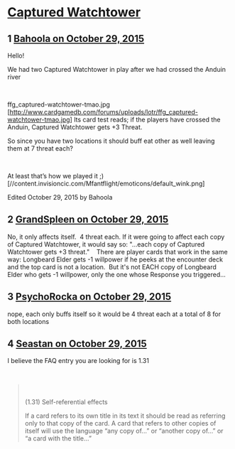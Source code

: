 # [Captured Watchtower](https://community.fantasyflightgames.com/topic/192347-captured-watchtower/)

## 1 [Bahoola on October 29, 2015](https://community.fantasyflightgames.com/topic/192347-captured-watchtower/?do=findComment&comment=1869305)

Hello!

We had two Captured Watchtower in play after we had crossed the Anduin river

 

ffg_captured-watchtower-tmao.jpg [http://www.cardgamedb.com/forums/uploads/lotr/ffg_captured-watchtower-tmao.jpg]
Its card test reads; if the players have crossed the Anduin, Captured Watchtower gets +3 Threat. 

So since you have two locations it should buff eat other as well leaving them at 7 threat each?

 

At least that’s how we played it ;) [//content.invisioncic.com/Mfantflight/emoticons/default_wink.png]

Edited October 29, 2015 by Bahoola

## 2 [GrandSpleen on October 29, 2015](https://community.fantasyflightgames.com/topic/192347-captured-watchtower/?do=findComment&comment=1869359)

No, it only affects itself.  4 threat each. If it were going to affect each copy of Captured Watchtower, it would say so: "...each copy of Captured Watchtower gets +3 threat."    There are player cards that work in the same way: Longbeard Elder gets -1 willpower if he peeks at the encounter deck and the top card is not a location.  But it's not EACH copy of Longbeard Elder who gets -1 willpower, only the one whose Response you triggered...

## 3 [PsychoRocka on October 29, 2015](https://community.fantasyflightgames.com/topic/192347-captured-watchtower/?do=findComment&comment=1869369)

nope, each only buffs itself so it would be 4 threat each at a total of 8 for both locations

## 4 [Seastan on October 29, 2015](https://community.fantasyflightgames.com/topic/192347-captured-watchtower/?do=findComment&comment=1869370)

I believe the FAQ entry you are looking for is 1.31

 

>  
> 
> (1.31) Self-referential effects
> 
> If a card refers to its own title in its text it should be read as referring only to that copy of the card. A card that refers to other copies of itself will use the language “any copy of...” or “another copy of...” or “a card with the title...”

